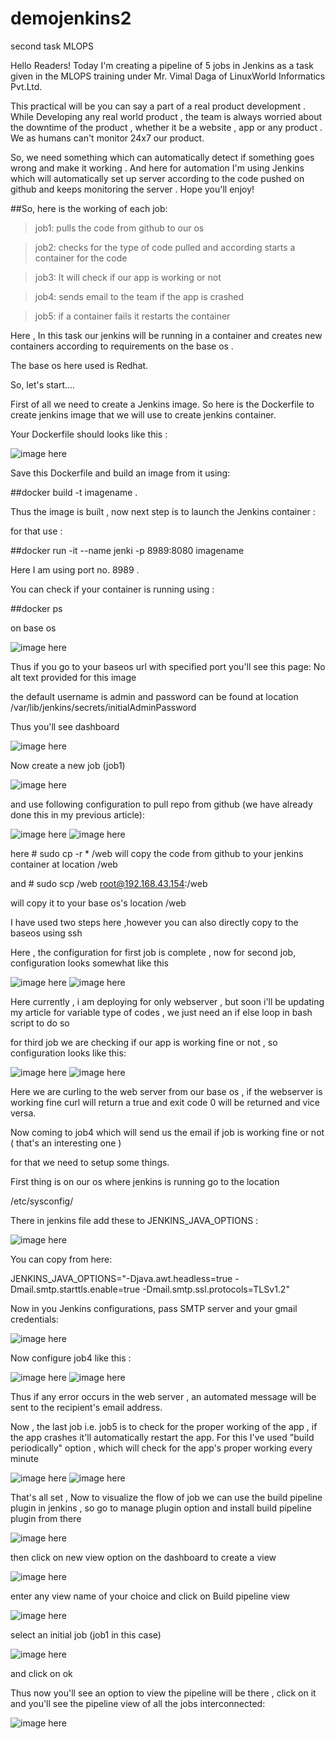 # demojenkins2
second task MLOPS

Hello Readers! Today I'm creating a pipeline of 5 jobs in Jenkins as a task given in the MLOPS training under Mr. Vimal Daga of LinuxWorld Informatics Pvt.Ltd.

This practical will be you can say a part of a real product development . While Developing any real world product , the team is always worried about the downtime of the product , whether it be a website , app or any product . We as humans can't monitor 24x7 our product.

So, we need something which can automatically detect if something goes wrong and make it working . And here for automation I'm using Jenkins which will automatically set up server according to the code pushed on github and keeps monitoring the server . Hope you'll enjoy!

##So, here is the working of each job:

> job1: pulls the code from github to our os

> job2: checks for the type of code pulled and according starts a container for the code

> job3: It will check if our app is working or not

> job4: sends email to the team if the app is crashed

> job5: if a container fails it restarts the container


Here , In this task our jenkins will be running in a container and creates new containers according to requirements on the base os .

The base os here used is Redhat.

So, let's start....

First of all we need to create a Jenkins image. So here is the Dockerfile to create jenkins image that we will use to create jenkins container.

Your Dockerfile should looks like this :


<img src="Images/Screenshot (367).png" alt="image here">



Save this Dockerfile and build an image from it using:

##docker build -t imagename .

Thus the image is built , now next step is to launch the Jenkins container :

for that use :

##docker run -it --name jenki -p 8989:8080 imagename

Here I am using port no. 8989 .

You can check if your container is running using :

##docker ps 

on base os

<img src="Images/Screenshot (368).png" alt="image here">

Thus if you go to your baseos url with specified port you'll see this page:
No alt text provided for this image

the default username is admin and password can be found at location /var/lib/jenkins/secrets/initialAdminPassword

Thus you'll see dashboard

<img src="Images/Screenshot (369).png" alt="image here">

Now create a new job (job1)

<img src="Images/Screenshot (371).png" alt="image here">

and use following configuration to pull repo from github (we have already done this in my previous article):

<img src="Images/Screenshot (373).png" alt="image here">
<img src="Images/Screenshot (374).png" alt="image here">

here # sudo cp -r * /web will copy the code from github to your jenkins container at location /web

and # sudo scp /web root@192.168.43.154:/web

will copy it to your base os's location /web

I have used two steps here ,however you can also directly copy to the baseos using ssh

Here , the configuration for first job is complete , now for second job, configuration looks somewhat like this

<img src="Images/Screenshot (375).png" alt="image here">
<img src="Images/Screenshot (376).png" alt="image here">

Here currently , i am deploying for only webserver , but soon i'll be updating my article for variable type of codes , we just need an if else loop in bash script to do so


for third job we are checking if our app is working fine or not , so configuration looks like this:

<img src="Images/Screenshot (377).png" alt="image here">
<img src="Images/Screenshot (378).png" alt="image here">

Here we are curling to the web server from our base os , if the webserver is working fine curl will return a true and exit code 0 will be returned and vice versa.

Now coming to job4 which will send us the email if job is working fine or not ( that's an interesting one )

for that we need to setup some things.

First thing is on our os where jenkins is running go to the location

/etc/sysconfig/

There in jenkins file add these to JENKINS_JAVA_OPTIONS :

<img src="Images/Screenshot (382).png" alt="image here">

You can copy from here:

JENKINS_JAVA_OPTIONS="-Djava.awt.headless=true -Dmail.smtp.starttls.enable=true -Dmail.smtp.ssl.protocols=TLSv1.2"

Now in you Jenkins configurations, pass SMTP server and your gmail credentials:

<img src="Images/Screenshot (383).png" alt="image here">


Now configure job4 like this :

<img src="Images/Screenshot (379).png" alt="image here">
<img src="Images/Screenshot (381).png" alt="image here">

Thus if any error occurs in the web server , an automated message will be sent to the recipient's email address.

Now , the last job i.e. job5 is to check for the proper working of the app , if the app crashes it'll automatically restart the app. For this I've used "build periodically" option , which will check for the app's proper working every minute

<img src="Images/Screenshot (384).png" alt="image here">

<img src="Images/Screenshot (385).png" alt="image here">

That's all set , Now to visualize the flow of job we can use the build pipeline plugin in jenkins , so go to manage plugin option and install build pipeline plugin from there

<img src="Images/Screenshot (386).png" alt="image here">

then click on new view option on the dashboard to create a view


<img src="Images/Screenshot (387).png" alt="image here">


enter any view name of your choice and click on Build pipeline view

<img src="Images/Screenshot (388).png" alt="image here">


select an initial job (job1 in this case)

<img src="Images/Screenshot (389).png" alt="image here">

and click on ok

Thus now you'll see an option to view the pipeline will be there , click on it and you'll see the pipeline view of all the jobs interconnected:

<img src="Images/Screenshot (390).png" alt="image here">


